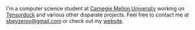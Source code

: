 I'm a computer science student at [Carnegie Mellon University](https://www.cs.cmu.edu/) working on [Tensordock](https://www.tensordock.com/) and various other disparate projects.
Feel free to contact me at [sbeyzerov@gmail.com](mailto:sbeyzerov@gmail.com) or check out my [website](https://beyzerov.com/). 
